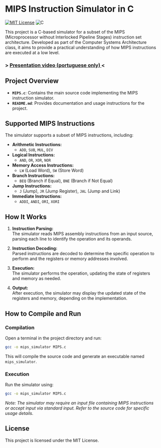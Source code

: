 # MIPS Instruction Simulator in C

[![MIT License](https://img.shields.io/badge/License-MIT-green.svg)](LICENSE)
![C](https://img.shields.io/badge/Built_with-C-blue)

This project is a C-based simulator for a subset of the MIPS (Microprocessor without Interlocked Pipeline Stages) instruction set architecture. Developed as part of the Computer Systems Architecture class, it aims to provide a practical understanding of how MIPS instructions are executed at a low level.

### > <a href="https://www.youtube.com/watch?v=rXakvhSg9VA"> Presentation video (portuguese only) </a> < 

## Project Overview

- **`MIPS.c`**: Contains the main source code implementing the MIPS instruction simulator.
- **`README.md`**: Provides documentation and usage instructions for the project.

## Supported MIPS Instructions

The simulator supports a subset of MIPS instructions, including:

- **Arithmetic Instructions:**
  - `ADD`, `SUB`, `MUL`, `DIV`
- **Logical Instructions:**
  - `AND`, `OR`, `XOR`, `NOR`
- **Memory Access Instructions:**
  - `LW` (Load Word), `SW` (Store Word)
- **Branch Instructions:**
  - `BEQ` (Branch if Equal), `BNE` (Branch if Not Equal)
- **Jump Instructions:**
  - `J` (Jump), `JR` (Jump Register), `JAL` (Jump and Link)
- **Immediate Instructions:**
  - `ADDI`, `ANDI`, `ORI`, `XORI`

## How It Works

1. **Instruction Parsing:**  
   The simulator reads MIPS assembly instructions from an input source, parsing each line to identify the operation and its operands.

2. **Instruction Decoding:**  
   Parsed instructions are decoded to determine the specific operation to perform and the registers or memory addresses involved.

3. **Execution:**  
   The simulator performs the operation, updating the state of registers and memory as needed.

4. **Output:**  
   After execution, the simulator may display the updated state of the registers and memory, depending on the implementation.

## How to Compile and Run

### Compilation

Open a terminal in the project directory and run:

```bash
gcc -o mips_simulator MIPS.c
```
This will compile the source code and generate an executable named ```mips_simulator```.

### Execution

Run the simulator using:
```bash
gcc -o mips_simulator MIPS.c
```

*Note: The simulator may require an input file containing MIPS instructions or accept input via standard input. Refer to the source code for specific usage details.*

## License

This project is licensed under the MIT License.
